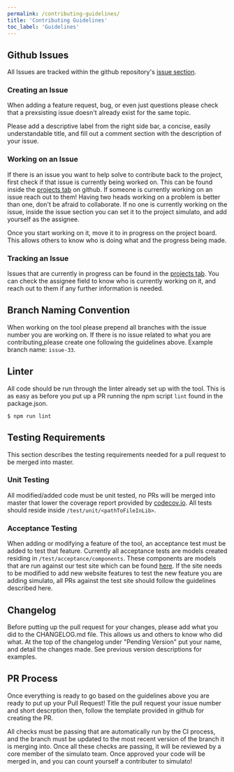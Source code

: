 ```yaml
---
permalink: /contributing-guidelines/
title: 'Contributing Guidelines'
toc_label: 'Guidelines'
---
```


## Github Issues

All Issues are tracked within the github repository's [issue section](https://github.com/GannettDigital/simulato/issues). 

### Creating an Issue
When adding a feature request, bug, or even just questions please check that a prexsisting issue doesn't already exist for the same topic.

Please add a descriptive label from the right side bar, a concise, easily understandable title, and fill out a comment section with the description of your issue.

### Working on an Issue
If there is an issue you want to help solve to contribute back to the project, first check if that issue is currently being worked on. This can be found inside the [projects tab](https://github.com/GannettDigital/simulato/projects) on github. If someone is currently working on an issue reach out to them! Having two heads working on a problem is better than one, don't be afraid to collaborate. If no one is currently working on the issue, inside the issue section you can set it to the project simulato, and add yourself as the assignee.

Once you start working on it, move it to in progress on the project board. This allows others to know who is doing what and the progress being made.

### Tracking an Issue
Issues that are currently in progress can be found in the [projects tab](https://github.com/GannettDigital/simulato/projects).  You can check the assignee field to know who is currently working on it, and reach out to them if any further information is needed.

## Branch Naming Convention
When working on the tool please prepend all branches with the issue number you are working on. If there is no issue related to what you are contributing,please create one following the guidelines above. Example branch name: `issue-33`.

## Linter
All code should be run through the linter already set up with the tool. This is as easy as before you put up a PR running the npm script `lint` found in the package.json.

`$ npm run lint`

## Testing Requirements
This section describes the testing requirements needed for a pull request to be merged into master.

### Unit Testing
All modified/added code must be unit tested, no PRs will be merged into master that lower the coverage report provided by [codecov.io](https://codecov.io/gh/GannettDigital/simulato/).  All tests should reside inside `/test/unit/<pathToFileInLib>`.

### Acceptance Testing
When adding or modifying a feature of the tool, an acceptance test must be added to test that feature. Currently all acceptance tests are models created residing in `/test/acceptance/components`. These components are models that are run against our test site which can be found [here](https://github.com/GannettDigital/simulato-test-site). If the site needs to be modified to add new website features to test the new feature you are adding simulato, all PRs against the test site should follow the guidelines described here.

## Changelog
Before putting up the pull request for your changes, please add what you did to the CHANGELOG.md file. This allows us and others to know who did what. At the top of the changelog under "Pending Version" put your name, and detail the changes made. See previous version descriptions for examples.

## PR Process

Once everything is ready to go based on the guidelines above you are ready to put up your Pull Request! Title the pull request your issue number and short descrption then, follow the template provided in github for creating the PR.

All checks must be passing that are automatically run by the CI process, and the branch must be updated to the most recent version of the branch it is merging into. Once all these checks are passing, it will be reviewed by a core member of the simulato team.  Once approved your code will be merged in, and you can count yourself a contributer to simulato!